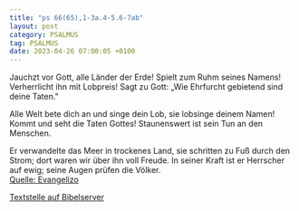 ```yaml
---
title: "ps 66(65),1-3a.4-5.6-7ab"
layout: post
category: PSALMUS
tag: PSALMUS
date: 2023-04-26 07:00:05 +0100
---
```

Jauchzt vor Gott, alle Länder der Erde!
Spielt zum Ruhm seines Namens!
Verherrlicht ihn mit Lobpreis!
Sagt zu Gott: „Wie Ehrfurcht gebietend sind deine Taten."

Alle Welt bete dich an und singe dein Lob,
sie lobsinge deinem Namen!
Kommt und seht die Taten Gottes!
Staunenswert ist sein Tun an den Menschen.<!--more-->

Er verwandelte das Meer in trockenes Land,
sie schritten zu Fuß durch den Strom;
dort waren wir über ihn voll Freude.
In seiner Kraft ist er Herrscher auf ewig;
seine Augen prüfen die Völker.<br>
[Quelle: Evangelizo](https://evangeliumtagfuertag.org/DE/gospel)

[Textstelle auf Bibelserver](https://www.bibleserver.com/EU/ps66(65),1-3a.4-5.6-7ab)
